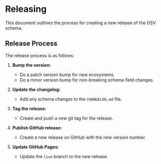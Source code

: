 # Releasing

This document outlines the process for creating a new release of the OSV schema.

## Release Process

The release process is as follows:

1.  **Bump the version:**
    -   Do a patch version bump for new ecosystems.
    -   Do a minor version bump for non-breaking schema field changes.

2.  **Update the changelog:**
    -   Add any schema changes to the `CHANGELOG.md` file.

3.  **Tag the release:**
    -   Create and push a new git tag for the release.

4.  **Publish GitHub release:**
    -   Create a new release on GitHub with the new version number.

5.  **Update GitHub Pages:**
    -   Update the `live` branch to the new release.
